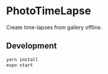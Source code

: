 # PhotoTimeLapse
Create time-lapses from gallery offline.

## Development

```bash
yarn install
expo start
```
